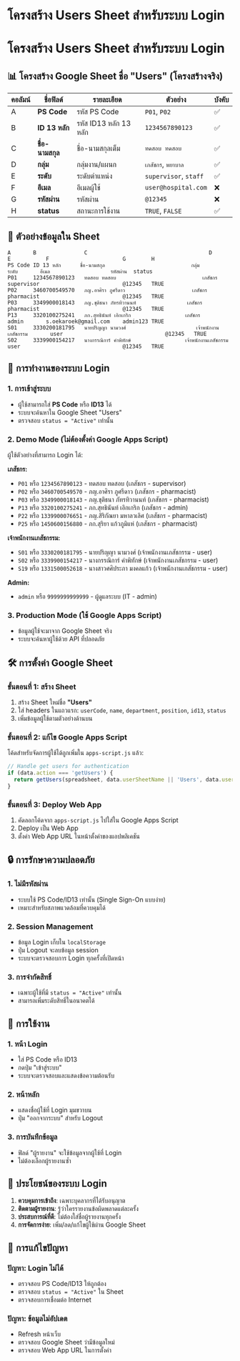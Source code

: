 # โครงสร้าง Users Sheet สำหรับระบบ Login

# โครงสร้าง Users Sheet สำหรับระบบ Login

## 📊 โครงสร้าง Google Sheet ชื่อ "Users" (โครงสร้างจริง)

| คอลัมน์ | ชื่อฟิลด์ | รายละเอียด | ตัวอย่าง | บังคับ |
|---------|-----------|------------|----------|--------|
| A | **PS Code** | รหัส PS Code | `P01`, `P02` | ✅ |
| B | **ID 13 หลัก** | รหัส ID13 หลัก 13 หลัก | `1234567890123` | ✅ |
| C | **ชื่อ-นามสกุล** | ชื่อ-นามสกุลเต็ม | `ทดสอบ ทดสอบ` | ✅ |
| D | **กลุ่ม** | กลุ่มงาน/แผนก | `เภสัชกร`, `พยาบาล` | ✅ |
| E | **ระดับ** | ระดับตำแหน่ง | `supervisor`, `staff` | ✅ |
| F | **อีเมล** | อีเมลผู้ใช้ | `user@hospital.com` | ❌ |
| G | **รหัสผ่าน** | รหัสผ่าน | `@12345` | ❌ |
| H | **status** | สถานะการใช้งาน | `TRUE`, `FALSE` | ✅ |

## 📝 ตัวอย่างข้อมูลใน Sheet

```
A       B               C                                      D                          E           F                       G        H
PS Code ID 13 หลัก      ชื่อ-นามสกุล                           กลุ่ม                       ระดับ       อีเมล                   รหัสผ่าน  status
P01     1234567890123   ทดสอบ ทดสอบ                           เภสัชกร                    supervisor                          @12345   TRUE
P02     3460700549570   ภญ.อาศิรา ภูศรีดาว                     เภสัชกร                    pharmacist                          @12345   TRUE
P03     3349900018143   ภญ.ชุติธนา ภัทรทิวานนท์                เภสัชกร                    pharmacist                          @12345   TRUE
P13     3320100275241   ภก.สุทธินันท์ เอิกเกริก                 เภสัชกร                    admin       s.oekaroek@gmail.com    admin123 TRUE
S01     3330200181795   นายปริญญา นามวงศ์                      เจ้าพนักงานเภสัชกรรม       user                                @12345   TRUE
S02     3339900154217   นางกรรณิการ์ คำพิทักษ์                 เจ้าพนักงานเภสัชกรรม       user                                @12345   TRUE
```

## 🔐 การทำงานของระบบ Login

### 1. **การเข้าสู่ระบบ**
- ผู้ใช้สามารถใส่ **PS Code** หรือ **ID13** ได้
- ระบบจะค้นหาใน Google Sheet "Users"
- ตรวจสอบ `status = "Active"` เท่านั้น

### 2. **Demo Mode (ไม่ต้องตั้งค่า Google Apps Script)**
ผู้ใช้ตัวอย่างที่สามารถ Login ได้:

**เภสัชกร:**
- `P01` หรือ `1234567890123` - ทดสอบ ทดสอบ (เภสัชกร - supervisor)
- `P02` หรือ `3460700549570` - ภญ.อาศิรา ภูศรีดาว (เภสัชกร - pharmacist)
- `P03` หรือ `3349900018143` - ภญ.ชุติธนา ภัทรทิวานนท์ (เภสัชกร - pharmacist)
- `P13` หรือ `3320100275241` - ภก.สุทธินันท์ เอิกเกริก (เภสัชกร - admin)
- `P22` หรือ `1339900076651` - ภญ.สิริกัณยา มหาลวเลิศ (เภสัชกร - pharmacist)
- `P25` หรือ `1450600156880` - ภก.สุริยา แก้วภูมิแห่ (เภสัชกร - pharmacist)

**เจ้าพนักงานเภสัชกรรม:**
- `S01` หรือ `3330200181795` - นายปริญญา นามวงศ์ (เจ้าพนักงานเภสัชกรรม - user)
- `S02` หรือ `3339900154217` - นางกรรณิการ์ คำพิทักษ์ (เจ้าพนักงานเภสัชกรรม - user)
- `S19` หรือ `1331500052618` - นางสาวศศิประภา มงคลแก้ว (เจ้าพนักงานเภสัชกรรม - user)

**Admin:**
- `admin` หรือ `9999999999999` - ผู้ดูแลระบบ (IT - admin)

### 3. **Production Mode (ใช้ Google Apps Script)**
- ข้อมูลผู้ใช้จะมาจาก Google Sheet จริง
- ระบบจะค้นหาผู้ใช้ด้วย API ที่ปลอดภัย

## 🛠️ การตั้งค่า Google Sheet

### ขั้นตอนที่ 1: สร้าง Sheet
1. สร้าง Sheet ใหม่ชื่อ **"Users"**
2. ใส่ headers ในแถวแรก: `userCode`, `name`, `department`, `position`, `id13`, `status`
3. เพิ่มข้อมูลผู้ใช้ตามตัวอย่างด้านบน

### ขั้นตอนที่ 2: แก้ไข Google Apps Script
โค้ดสำหรับจัดการผู้ใช้ได้ถูกเพิ่มใน `apps-script.js` แล้ว:
```javascript
// Handle get users for authentication
if (data.action === 'getUsers') {
  return getUsers(spreadsheet, data.userSheetName || 'Users', data.userCode);
}
```

### ขั้นตอนที่ 3: Deploy Web App
1. คัดลอกโค้ดจาก `apps-script.js` ไปใส่ใน Google Apps Script
2. Deploy เป็น Web App
3. ตั้งค่า Web App URL ในหน้าตั้งค่าของแอปพลิเคชัน

## 🔒 การรักษาความปลอดภัย

### 1. **ไม่มีรหัสผ่าน**
- ระบบใช้ PS Code/ID13 เท่านั้น (Single Sign-On แบบง่าย)
- เหมาะสำหรับสภาพแวดล้อมที่ควบคุมได้

### 2. **Session Management**
- ข้อมูล Login เก็บใน `localStorage`
- ปุ่ม Logout จะลบข้อมูล session
- ระบบจะตรวจสอบการ Login ทุกครั้งที่เปิดหน้า

### 3. **การจำกัดสิทธิ์**
- เฉพาะผู้ใช้ที่มี `status = "Active"` เท่านั้น
- สามารถเพิ่มระดับสิทธิ์ในอนาคตได้

## 📱 การใช้งาน

### 1. **หน้า Login**
- ใส่ PS Code หรือ ID13
- กดปุ่ม "เข้าสู่ระบบ"
- ระบบจะตรวจสอบและแสดงข้อความต้อนรับ

### 2. **หน้าหลัก**
- แสดงชื่อผู้ใช้ที่ Login มุมขวาบน
- ปุ่ม "ออกจากระบบ" สำหรับ Logout

### 3. **การบันทึกข้อมูล**
- ฟิลด์ "ผู้รายงาน" จะใช้ข้อมูลจากผู้ใช้ที่ Login
- ไม่ต้องเลือกผู้รายงานซ้ำ

## 🎯 ประโยชน์ของระบบ Login

1. **ควบคุมการเข้าถึง**: เฉพาะบุคลากรที่ได้รับอนุญาต
2. **ติดตามผู้รายงาน**: รู้ว่าใครรายงานข้อผิดพลาดแต่ละครั้ง
3. **ประสบการณ์ที่ดี**: ไม่ต้องใส่ชื่อผู้รายงานทุกครั้ง
4. **การจัดการง่าย**: เพิ่ม/ลด/แก้ไขผู้ใช้ผ่าน Google Sheet

## 🔧 การแก้ไขปัญหา

### ปัญหา: Login ไม่ได้
- ตรวจสอบ PS Code/ID13 ให้ถูกต้อง
- ตรวจสอบ `status = "Active"` ใน Sheet
- ตรวจสอบการเชื่อมต่อ Internet

### ปัญหา: ข้อมูลไม่อัปเดต
- Refresh หน้าเว็บ
- ตรวจสอบ Google Sheet ว่ามีข้อมูลใหม่
- ตรวจสอบ Web App URL ในการตั้งค่า
